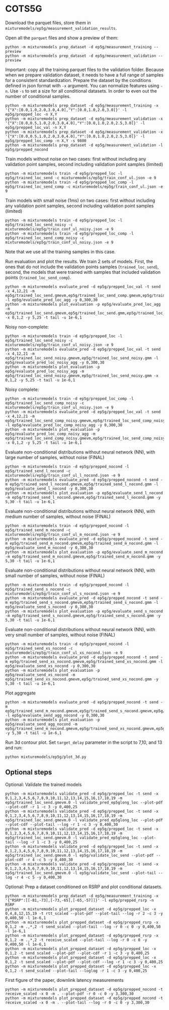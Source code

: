 # COTS5G

Download the parquet files, store them in `mixturemodels/ep5g/measurement_validation_results`.

Open all the `parquet` files and show a preview of them:
```
python -m mixturemodels prep_dataset -d ep5g/measurement_training --preview
python -m mixturemodels prep_dataset -d ep5g/measurement_validation --preview
```

Important: copy all the training parquet files to the validation folder. Because when we prepare validation dataset, it needs to have a full range of samples for a consistent standardization.
Prepare the dataset by the conditions defined in json format with `-x` argument. You can normalize features using `-n`.
Use `-s` to set a size for all conditional datasets. In order to even out the number of conditional samples.
```
python -m mixturemodels prep_dataset -d ep5g/measurement_training -x '{"X":[0.0,1.0,2.0,3.0,4.0],"Y":[0.0,1.0,2.0,3.0]}' -l ep5g/prepped_loc -n X,Y
python -m mixturemodels prep_dataset -d ep5g/measurement_validation -x '{"X":[0.0,0.5,1.0,2.0,3.0,4.0],"Y":[0.0,1.0,2.0,2.5,3.0]}' -l ep5g/prepped_loc_val -n X,Y
python -m mixturemodels prep_dataset -d ep5g/measurement_validation -x '{"X":[0.0,0.5,1.0,2.0,3.0,4.0],"Y":[0.0,1.0,2.0,2.5,3.0]}' -l ep5g/prepped_loc_comp -n X,Y -s 9800
python -m mixturemodels prep_dataset -d ep5g/measurement_validation -l ep5g/prepped_nocond
```

Train models without noise on two cases: first without including any validation point samples, second including validation point samples (limited)
```
python -m mixturemodels train -d ep5g/prepped_loc -l ep5g/trained_loc_send -c mixturemodels/ep5g/train_conf_ul.json -e 9
python -m mixturemodels train -d ep5g/prepped_loc_comp -l ep5g/trained_loc_send_comp -c mixturemodels/ep5g/train_conf_ul.json -e 9
```

Train models with small noise (1ms) on two cases: first without including any validation point samples, second including validation point samples (limited)
```
python -m mixturemodels train -d ep5g/prepped_loc -l ep5g/trained_loc_send_noisy -c mixturemodels/ep5g/train_conf_ul_noisy.json -e 9
python -m mixturemodels train -d ep5g/prepped_loc_comp -l ep5g/trained_loc_send_comp_noisy -c mixturemodels/ep5g/train_conf_ul_noisy.json -e 9
```

Note that we use all the training samples in this case.

Run evaluation and plot the results. We train 2 sets of models. First, the ones that do not include the validation points samples (`trained_loc_send`), second, the models that were trained with samples that included validation points (`trained_loc_send_comp`).
```
python -m mixturemodels evaluate_pred -d ep5g/prepped_loc_val -t send -x 4,12,21 -m ep5g/trained_loc_send.gmevm,ep5g/trained_loc_send_comp.gmevm,ep5g/trained_loc_send.gmm,ep5g/trained_loc_send_comp.gmm -l ep5g/evaluate_pred_loc_agg -y 0,300,30
python -m mixturemodels plot_evaluation -p ep5g/evaluate_pred_loc_agg -m ep5g/trained_loc_send.gmevm,ep5g/trained_loc_send.gmm,ep5g/trained_loc_send_comp.gmevm,ep5g/trained_loc_send_comp.gmm -x 0,1,2 -y 5,25 -t tail -u 1e-6,1
```

Noisy non-complete:
```
python -m mixturemodels train -d ep5g/prepped_loc -l ep5g/trained_loc_send_noisy -c mixturemodels/ep5g/train_conf_ul_noisy.json -e 9
python -m mixturemodels evaluate_pred -d ep5g/prepped_loc_val -t send -x 4,12,21 -m ep5g/trained_loc_send_noisy.gmevm,ep5g/trained_loc_send_noisy.gmm -l ep5g/evaluate_pred_loc_noisy_agg -y 0,300,30
python -m mixturemodels plot_evaluation -p ep5g/evaluate_pred_loc_noisy_agg -m ep5g/trained_loc_send_noisy.gmevm,ep5g/trained_loc_send_noisy.gmm -x 0,1,2 -y 5,25 -t tail -u 1e-6,1
```

Noisy complete:
```
python -m mixturemodels train -d ep5g/prepped_loc_comp -l ep5g/trained_loc_send_comp_noisy -c mixturemodels/ep5g/train_conf_ul_noisy.json -e 9
python -m mixturemodels evaluate_pred -d ep5g/prepped_loc_val -t send -x 4,12,21 -m ep5g/trained_loc_send_comp_noisy.gmevm,ep5g/trained_loc_send_comp_noisy.gmm -l ep5g/evaluate_pred_loc_comp_noisy_agg -y 0,300,30
python -m mixturemodels plot_evaluation -p ep5g/evaluate_pred_loc_comp_noisy_agg -m ep5g/trained_loc_send_comp_noisy.gmevm,ep5g/trained_loc_send_comp_noisy.gmm -x 0,1,2 -y 5,25 -t tail -u 1e-6,1
```


Evaluate non-conditional distributions without neural network (NN), with large number of samples, without noise (FINAL)
```
python -m mixturemodels train -d ep5g/prepped_nocond -l ep5g/trained_send_l_nocond -c mixturemodels/ep5g/train_conf_ul_l_nocond.json -e 9
python -m mixturemodels evaluate_pred -d ep5g/prepped_nocond -t send -m ep5g/trained_send_l_nocond.gmevm,ep5g/trained_send_l_nocond.gmm -l ep5g/evaluate_send_l_nocond -y 0,300,30
python -m mixturemodels plot_evaluation -p ep5g/evaluate_send_l_nocond -m ep5g/trained_send_l_nocond.gmevm,ep5g/trained_send_l_nocond.gmm -y 5,30 -t tail -u 1e-6,1
```

Evaluate non-conditional distributions without neural network (NN), with medium number of samples, without noise (FINAL)
```
python -m mixturemodels train -d ep5g/prepped_nocond -l ep5g/trained_send_m_nocond -c mixturemodels/ep5g/train_conf_ul_m_nocond.json -e 9
python -m mixturemodels evaluate_pred -d ep5g/prepped_nocond -t send -m ep5g/trained_send_m_nocond.gmevm,ep5g/trained_send_m_nocond.gmm -l ep5g/evaluate_send_m_nocond -y 0,300,30
python -m mixturemodels plot_evaluation -p ep5g/evaluate_send_m_nocond -m ep5g/trained_send_m_nocond.gmevm,ep5g/trained_send_m_nocond.gmm -y 5,30 -t tail -u 1e-6,1
```

Evaluate non-conditional distributions without neural network (NN), with small number of samples, without noise (FINAL)
```
python -m mixturemodels train -d ep5g/prepped_nocond -l ep5g/trained_send_s_nocond -c mixturemodels/ep5g/train_conf_ul_s_nocond.json -e 9
python -m mixturemodels evaluate_pred -d ep5g/prepped_nocond -t send -m ep5g/trained_send_s_nocond.gmevm,ep5g/trained_send_s_nocond.gmm -l ep5g/evaluate_send_s_nocond -y 0,300,30
python -m mixturemodels plot_evaluation -p ep5g/evaluate_send_s_nocond -m ep5g/trained_send_s_nocond.gmevm,ep5g/trained_send_s_nocond.gmm -y 5,30 -t tail -u 1e-6,1
```

Evaluate non-conditional distributions without neural network (NN), with very small number of samples, without noise (FINAL)
```
python -m mixturemodels train -d ep5g/prepped_nocond -l ep5g/trained_send_xs_nocond -c mixturemodels/ep5g/train_conf_ul_xs_nocond.json -e 9
python -m mixturemodels evaluate_pred -d ep5g/prepped_nocond -t send -m ep5g/trained_send_xs_nocond.gmevm,ep5g/trained_send_xs_nocond.gmm -l ep5g/evaluate_send_xs_nocond -y 0,300,30
python -m mixturemodels plot_evaluation -p ep5g/evaluate_send_xs_nocond -m ep5g/trained_send_xs_nocond.gmevm,ep5g/trained_send_xs_nocond.gmm -y 5,30 -t tail -u 1e-6,1
```

Plot aggregate 
```
python -m mixturemodels evaluate_pred -d ep5g/prepped_nocond -t send -m ep5g/trained_send_m_nocond.gmevm,ep5g/trained_send_s_nocond.gmevm,ep5g/trained_send_xs_nocond.gmevm,ep5g/trained_send_m_nocond.gmm,ep5g/trained_send_s_nocond.gmm,ep5g/trained_send_xs_nocond.gmm -l ep5g/evaluate_send_agg_nocond -y 0,300,30
python -m mixturemodels plot_evaluation -p ep5g/evaluate_send_agg_nocond -m ep5g/trained_send_m_nocond.gmevm,ep5g/trained_send_xs_nocond.gmevm,ep5g/trained_send_m_nocond.gmm,ep5g/trained_send_xs_nocond.gmm -y 5,30 -t tail -u 1e-6,1
```

Run 3d contour plot. Set `target_delay` parameter in the script to 7,10, and 13 and run:
```
python mixturemodels/ep5g/plot_3d.py
```

## Optional steps

Optional: Validate the trained models
```
python -m mixturemodels validate_pred -d ep5g/prepped_loc -t send -x 0,1,2,3,4,5,6,7,8,9,10,11,12,13,14,15,16,17,18,19 -m ep5g/trained_loc_send.gmevm.0 -l validate_pred_ep5glong_loc --plot-pdf --plot-cdf -r 1 -c 3 -y 0,400,25 
python -m mixturemodels validate_pred -d ep5g/prepped_loc -t send -x 0,1,2,3,4,5,6,7,8,9,10,11,12,13,14,15,16,17,18,19 -m ep5g/trained_loc_send.gmevm.0 -l validate_pred_ep5glong_loc --plot-pdf --plot-cdf --plot-tail --log -r 1 -c 3 -y 0,400,30
python -m mixturemodels validate_pred -d ep5g/prepped_loc -t send -x 0,1,2,3,4,5,6,7,8,9,10,11,12,13,14,15,16,17,18,19 -m ep5g/trained_loc_send.gmevm.0 -l validate_pred_ep5glong_loc --plot-tail --log -r 1 -c 3 -y 0,400,25
python -m mixturemodels validate_pred -d ep5g/prepped_loc -t send -x 0,1,2,3,4,5,6,7,8,9,10,11,12,13,14,15,16,17,18,19 -m ep5g/trained_loc_send.gmevm.0 -l ep5g/validate_loc_send --plot-pdf --plot-cdf -r 4 -c 5 -y 0,400,30
python -m mixturemodels validate_pred -d ep5g/prepped_loc -t send -x 0,1,2,3,4,5,6,7,8,9,10,11,12,13,14,15,16,17,18,19 -m ep5g/trained_loc_send.gmevm.0 -l ep5g/validate_loc_send --plot-tail --log -r 4 -c 5 -y 0,400,30
```
Optional: Prep a dataset conditioned on RSRP and plot conditional datasets.
```
python -m mixturemodels prep_dataset -d ep5g/measurement_training -x '{"RSRP":[[-81,-73],[-73,-65],[-65,-57]]}' -l ep5g/prepped_rsrp -n RSRP
python -m mixturemodels plot_prepped_dataset -d ep5g/prepped_loc -x 0,4,8,12,15,19 -t rtt_scaled --plot-pdf --plot-tail --log -r 2 -c 3 -y 0,400,50 -l 1e-6,1
python -m mixturemodels plot_prepped_dataset -d ep5g/prepped_rsrp -x 0,1,2 -m .,*,2 -t send_scaled --plot-tail --log -r 0 -c 0 -y 0,400,50 -l 1e-6,1
python -m mixturemodels plot_prepped_dataset -d ep5g/prepped_rsrp -x 0,1,2 -m .,*,2 -t receive_scaled --plot-tail --log -r 0 -c 0 -y 0,400,50 -l 1e-6,1
python -m mixturemodels plot_prepped_dataset -d ep5g/prepped_loc -x 0,1,2 -t send_scaled --plot-pdf --plot-cdf -r 1 -c 3 -y 0,400,25
python -m mixturemodels plot_prepped_dataset -d ep5g/prepped_loc -x 0,1,2 -t send_scaled --plot-pdf --plot-cdf --log -r 1 -c 3 -y 0,400,25
python -m mixturemodels plot_prepped_dataset -d ep5g/prepped_loc -x 0,1,2 -t send_scaled --plot-tail --loglog -r 1 -c 3 -y 0,400,25
```

First figure of the paper, downlink latency measurements
```
python -m mixturemodels plot_prepped_dataset -d ep5g/prepped_nocond -t receive_scaled -x 0 -m . --plot-pdf -r 0 -c 0 -y 3,300,30
python -m mixturemodels plot_prepped_dataset -d ep5g/prepped_nocond -t receive_scaled -x 0 -m . --plot-tail --log -r 0 -c 0 -y 3,300,30
```
